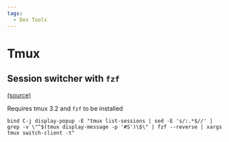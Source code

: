 ```yaml
---
tags:
  - Dev Tools
---
```

# Tmux

## Session switcher with `fzf`

[(source)](https://news.ycombinator.com/item?id=31308099)

Requires tmux 3.2 and `fzf` to be installed

```
bind C-j display-popup -E "tmux list-sessions | sed -E 's/:.*$//' | grep -v \"^$(tmux display-message -p '#S')\$\" | fzf --reverse | xargs tmux switch-client -t"
```

